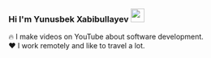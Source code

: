 ### Hi I'm Yunusbek Xabibullayev <img src="https://media.giphy.com/media/hvRJCLFzcasrR4ia7z/giphy.gif" width="27px">

🔥 I make videos on YouTube about software development.<br/>
❤️ I work remotely and like to travel a lot.
